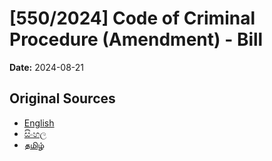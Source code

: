 # [550/2024] Code of Criminal Procedure (Amendment) - Bill

**Date:** 2024-08-21

## Original Sources

- [English](https://documents.gov.lk/view/bills/2024/8/550-2024_E.pdf)
- [සිංහල](https://documents.gov.lk/view/bills/2024/8/550-2024_S.pdf)
- [தமிழ்](https://documents.gov.lk/view/bills/2024/8/550-2024_T.pdf)
